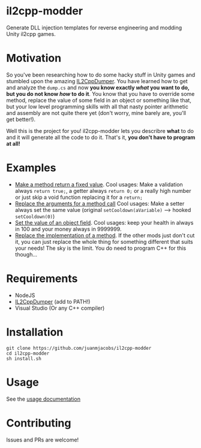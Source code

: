 # il2cpp-modder
Generate DLL injection templates for reverse engineering and modding Unity il2cpp games.

# Motivation
So you've been researching how to do some hacky stuff in Unity games and stumbled upon the amazing [IL2CppDumper](https://github.com/perfare/il2cppdumper).
You have learned how to get and analyze the `dump.cs` and now **you know exactly _what_ you want to do, but you do not know _how_ to do it**. 
You know that you have to override some method, replace the value of some field in an object or something like that, but your low level programming skills with all that nasty pointer arithmetic and assembly are not quite there yet (don't worry, mine barely are, you'll get better!).

Well this is the project for you! il2cpp-modder lets you describre **what** to do and it will generate all the code to do it. That's it, **you don't have to program at all!**

# Examples
- [Make a method return a fixed value](https://github.com/juanmjacobs/il2cpp-modder/tree/main/doc/examples.md#fixed-return-value). Cool usages: Make a validation always `return true;`, a getter always `return 0;` or a really high number or just skip a void function replacing it for a `return;`
- [Replace the arguments for a method call](https://github.com/juanmjacobs/il2cpp-modder/tree/main/doc/examples.md#replace-arguments) Cool usages: Make a setter always set the same value (original `setCooldown(aVariable)` --> hooked `setCooldown(0)`)
- [Set the value of an object field](https://github.com/juanmjacobs/il2cpp-modder/tree/main/doc/examples.md#path-memory-hack). Cool usages: keep your health in always in 100 and your money always in 9999999.
- [Replace the implementation of a method](https://github.com/juanmjacobs/il2cpp-modder/tree/main/doc/examples.md#replace-implementation). If the other mods just don't cut it, you can just replace the whole thing for something different that suits your needs! The sky is the limit. You do need to program C++ for this though...

# Requirements
- NodeJS
- [IL2CppDumper](https://github.com/perfare/il2cppdumper) (add to PATH!)
- Visual Studio (Or any C++ compiler)

# Installation
```
git clone https://github.com/juanmjacobs/il2cpp-modder
cd il2cpp-modder
sh install.sh
```

# Usage
See the [usage documentation](https://github.com/juanmjacobs/il2cpp-modder/tree/main/doc/usage.md)

# Contributing

Issues and PRs are welcome!
